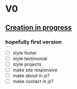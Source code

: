 # V0

## [Creation in progress](https://maybejod.github.io/v.0_portfolio/)

### hopefully first version

- [ ] style footer
- [ ] style testimonial
- [ ] style projects
- [ ] make site responsive
- [ ] make about in js?
- [ ] make contact in js?
